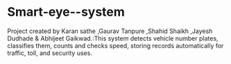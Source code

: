 # Smart-eye--system
Project created by Karan sathe ,Gaurav Tanpure ,Shahid  Shaikh ,Jayesh  Dudhade &amp; Abhijeet Gaikwad.:This system detects vehicle number plates, classifies them, counts and checks speed, storing records automatically for traffic, toll, and security uses. 
